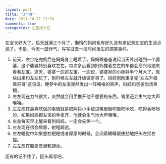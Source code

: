 ```yaml
---
layout: post
title: "3个月"
date: 2011-10-17 21:39
comments: true
categories: 左宝成长记 
---
```


左宝长好大了，后天就满三个月了，懒惰的妈妈也有好久没有来记录左宝的生活点滴了。于是，今天一鼓作气，写写过去一段时间发生的搞笑事件。

1. 前天，左宝吃完奶后在妈妈身上睡着了。妈妈跟爸爸说起当天外出碰到一个婆婆，这个婆婆特别喜欢左左，每次多远看到妈妈推着左左的车都会高兴地跑来看看左宝。这天，婆婆一边逗左宝，一边说，婆婆家的小妹妹半个月大了，就快出来和左左玩了，到时候左左就升级做哥哥了。妈妈刚刚重复完“左左升级做哥哥“这句话，睡梦中的左宝突然发出一阵咯咯的笑声，妈妈和爸爸当场笑翻。
2. 左左现在力气很大，突然就会用手推开他不想要的东西。嘴里还会生气地大声嚷嚷。
3. 左左现在最喜欢做的事情就是把两只小手放进嘴里砸吧砸吧地吃，吃得香喷喷的，如果妈妈把左宝的手拿开，他就会生气地大声嚷嚷。
4. 左左每天早上醒来看到妈妈，一定会先笑一个。
5. 左左现在很会尿尿，射程超远。
6. 左左睡觉中如果想拉粑粑或者尿尿的时候，会闭着眼睛很使劲地把头左摇右摆。
7. 左左现在超爱洗澡和游泳。

还有的记不住了，回头再写吧。

